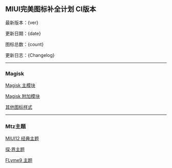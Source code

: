 ## MIUI完美图标补全计划 CI版本

最新版本：{ver}

更新日期：{date}

图标总数：{count}

更新日志：{Changelog}

---

### Magisk 

[Magisk 主模块](https://miui.netlify.app/Icons_{ver}.zip)

[Magisk 附加模块](https://miui.netlify.app/Icons_Addon_{ver}.zip)

[其他图标样式](https://miui.netlify.app/Icons_Archiving_{ver}.zip)

---
### Mtz主题

[MIUI12 经典主题](https://miui.netlify.app/Default_{ver}.mtz)

[探·界主题](https://miui.netlify.app/Explore_{ver}.mtz)

[FLyme9 主题](https://miui.netlify.app/Flyme9_{ver}.mtz)